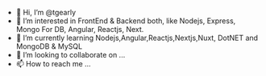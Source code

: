- 👋 Hi, I’m @tgearly
- 👀 I’m interested in FrontEnd & Backend both, like Nodejs, Express, Mongo For DB, Angular, Reactjs, Next.
- 🌱 I’m currently learning Nodejs,Angular,Reactjs,Nextjs,Nuxt, DotNET and MongoDB & MySQL
- 💞️ I’m looking to collaborate on ...
- 📫 How to reach me ...
